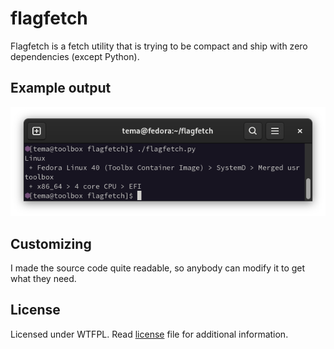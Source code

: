# flagfetch

Flagfetch is a fetch utility that is trying to be compact and ship with zero dependencies (except Python).

## Example output
![Screenshot](.assets/ffdemo.png)

## Customizing
I made the source code quite readable, so anybody can modify it to get what they need.

## License
Licensed under WTFPL. Read [license](license) file for additional information.
